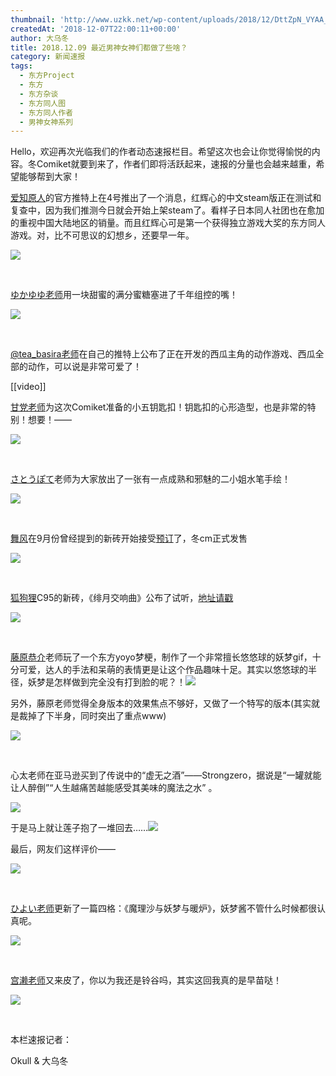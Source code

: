 ```yaml
---
thumbnail: 'http://www.uzkk.net/wp-content/uploads/2018/12/DttZpN_VYAA_Dcg-825x510.jpg'
createdAt: '2018-12-07T22:00:11+00:00'
author: 大乌冬
title: 2018.12.09 最近男神女神们都做了些啥？
category: 新闻速报
tags:
  - 东方Project
  - 东方
  - 东方杂谈
  - 东方同人图
  - 东方同人作者
  - 男神女神系列
---
```


Hello，欢迎再次光临我们的作者动态速报栏目。希望这次也会让你觉得愉悦的内容。冬Comiket就要到来了，作者们即将活跃起来，速报的分量也会越来越重，希望能够帮到大家！

[爱知原人](https://twitter.com/Aichi_Genjin)的官方推特上在4号推出了一个消息，红辉心的中文steam版正在测试和复查中，因为我们推测今日就会开始上架steam了。看样子日本同人社团也在愈加的重视中国大陆地区的销量。而且红辉心可是第一个获得独立游戏大奖的东方同人游戏。对，比不可思议的幻想乡，还要早一年。

![](http://www.uzkk.net/wp-content/uploads/2018/12/DtfJAn-U4AAIgGx-1024x588.jpg)

 

[ゆかゆゆ老师](https://twitter.com/yukayuyubot)用一块甜蜜的满分蜜糖塞进了千年组控的嘴！

![](http://www.uzkk.net/wp-content/uploads/2018/12/DttZpN_VYAA_Dcg-1024x1024.jpg)

 

[@tea_basira老师](https://twitter.com/tea_basira)在自己的推特上公布了正在开发的西瓜主角的动作游戏、西瓜全部的动作，可以说是非常可爱了！

[[video]]
 

[甘党老师](http://www.uzkk.net/?p=704)为这次Comiket准备的小五钥匙扣！钥匙扣的心形造型，也是非常的特别！想要！——

![](http://www.uzkk.net/wp-content/uploads/2018/12/Dt0J3PUUUAII8sW-1024x756.jpg)

 

[さとうぽて](https://twitter.com/mrcosmoov)老师为大家放出了一张有一点成熟和邪魅的二小姐水笔手绘！

![](http://www.uzkk.net/wp-content/uploads/2018/12/asdfaa.jpg)

 

[舞风](https://twitter.com/maikaze_tokine)在9月份曾经提到的新砖开始接受[预订](https://www.melonbooks.co.jp/detail/detail.php?product_id=438391)了，冬cm正式发售

![](http://www.uzkk.net/wp-content/uploads/2018/12/DoBU7sdVsAA8U73-1024x903.jpg)

 

[狐狗狸](http://ochaphil.choitoippuku.com/index.html)C95的新砖，《绯月交响曲》公布了试听，[地址请戳](https://thwiki.cc/%E7%B7%8B%E6%9C%88%E7%B4%85%E9%9F%BF%E6%9B%B2)

![](http://www.uzkk.net/wp-content/uploads/2018/12/Dt0AjyRUwAAWMNe-1024x532.jpg)

 

[藤原恭介](https://twitter.com/KyosukeFujiwara)老师玩了一个东方yoyo梦梗，制作了一个非常擅长悠悠球的妖梦gif，十分可爱，达人的手法和呆萌的表情更是让这个作品趣味十足。其实以悠悠球的半径，妖梦是怎样做到完全没有打到脸的呢？！![](http://www.uzkk.net/wp-content/uploads/2018/12/yomu01.gif)

另外，藤原老师觉得全身版本的效果焦点不够好，又做了一个特写的版本(其实就是裁掉了下半身，同时突出了重点www)

![](http://www.uzkk.net/wp-content/uploads/2018/12/yomu02.gif)

 

心太老师在亚马逊买到了传说中的“虚无之酒”——Strongzero，据说是“一罐就能让人醉倒”“人生越痛苦越能感受其美味的魔法之水” 。

![](http://www.uzkk.net/wp-content/uploads/2018/12/001.png)

于是马上就让莲子抱了一堆回去……![](http://www.uzkk.net/wp-content/uploads/2018/12/002.png)

最后，网友们这样评价——

![](http://www.uzkk.net/wp-content/uploads/2018/12/003-1.png)

 

[ひよい老师](http://www.uzkk.net/?p=551)更新了一篇四格：《魔理沙与妖梦与暖炉》，妖梦酱不管什么时候都很认真呢。

![](http://www.uzkk.net/wp-content/uploads/2018/12/004.png)

 

[宫濑老师](http://www.uzkk.net/?p=785)又来皮了，你以为我还是铃谷吗，其实这回我真的是早苗哒！

![](http://www.uzkk.net/wp-content/uploads/2018/12/005.png)

 

本栏速报记者：

Okull & 大乌冬
